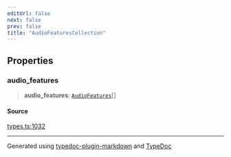 ```yaml
---
editUrl: false
next: false
prev: false
title: "AudioFeaturesCollection"
---
```


## Properties

### audio\_features

> **audio\_features**: [`AudioFeatures`](/api/interfaces/audiofeatures/)[]

#### Source

[types.ts:1032](https://github.com/fostertheweb/spotify-web-sdk/blob/9d7441b/src/types.ts#L1032)

***

Generated using [typedoc-plugin-markdown](https://www.npmjs.com/package/typedoc-plugin-markdown) and [TypeDoc](https://typedoc.org/)
